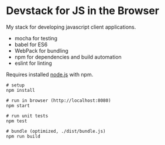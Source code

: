 Devstack for JS in the Browser
==============================

My stack for developing javascript client applications.

* mocha for testing
* babel for ES6
* WebPack for bundling
* npm for dependencies and build automation
* eslint for linting

Requires installed [node.js](https://docs.npmjs.com/getting-started/installing-node) with npm.

```
# setup
npm install

# run in browser (http://localhost:8080)
npm start

# run unit tests
npm test

# bundle (optimized, ./dist/bundle.js)
npm run build
```
